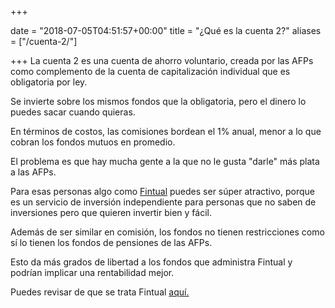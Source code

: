 +++

date = "2018-07-05T04:51:57+00:00"
title = "¿Qué es la cuenta 2?"
aliases = ["/cuenta-2/"]

+++
La cuenta 2 es una cuenta de ahorro voluntario, creada por las AFPs como complemento de la cuenta de capitalización individual que es obligatoria por ley. 

Se invierte sobre los mismos fondos que la obligatoria, pero el dinero lo puedes sacar cuando quieras.

En términos de costos, las comisiones bordean el 1% anual, menor a lo que cobran los fondos mutuos en promedio.

El problema es que hay mucha gente a la que no le gusta "darle" más plata a las AFPs.

Para esas personas algo como [Fintual](www.fintual.cl) puedes ser súper atractivo, porque es un servicio de inversión independiente para personas que no saben de inversiones pero que quieren invertir bien y fácil.

Además de ser similar en comisión, los fondos no tienen restricciones como sí lo tienen los fondos de pensiones de las AFPs.

Esto da más grados de libertad a los fondos que administra Fintual y podrían implicar una rentabilidad mejor.

Puedes revisar de que se trata Fintual [aquí.](www.fintual.cl)